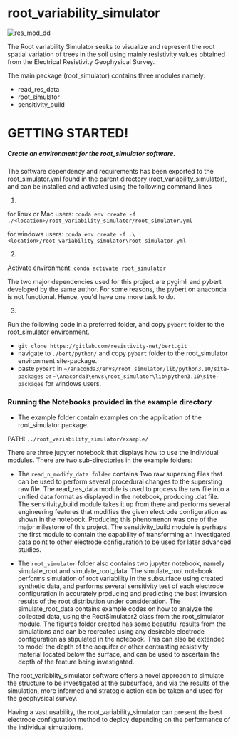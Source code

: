 # root_variability_simulator 
![res_mod_dd](https://user-images.githubusercontent.com/97548163/202792254-3c4f5fd4-eaed-417f-b6a0-a649a01515e3.gif)

The Root variability Simulator seeks to visualize and represent the root spatial variation of trees in the soil using mainly resistivity values obtained from the Electrical Resistivity Geophysical Survey.

The main package (root_simulator) contains three modules namely:
- read_res_data
- root_simulator
- sensitivity_build

# GETTING STARTED!
##### Create an environment for the root_simulator software.
The software dependency and requirements has been exported to the root_simulator.yml found in the parent directory (root_variability_simulator), and can be installed and activated using the following command lines

1. 
for linux or Mac users:
`conda env create -f ./<location>/root_variability_simulator/root_simulator.yml`

for windows users:
`conda env create -f .\<location>/root_variability_simulator\root_simulator.yml`

2. 
Activate environment:
`conda activate root_simulator`

The two major dependencies used for this project are pygimli and pybert developed by the same author. For some reasons, the pybert on anaconda is not functional. Hence, you'd have one more task to do.

3. 
Run the following code in a preferred folder, and copy `pybert` folder to the root_simulator environment.
- `git clone https://gitlab.com/resistivity-net/bert.git`
- navigate to  `./bert/python/` and copy `pybert` folder to the root_simulator environment site-package.
- paste `pybert` in `~/anaconda3/envs/root_simulator/lib/python3.10/site-packages` or  `~\Anaconda3\envs\root_simulator\lib\python3.10\site-packages` for windows users. 

### Running the Notebooks provided in the example directory
- The example folder contain examples on the application of the root_simulator package.

PATH: `../root_variability_simulator/example/`

There are three jupyter notebook that displays how to use the individual modules.
There are two sub-directories in the example folders:

- The `read_n_modify_data folder` contains Two raw supersing files that can be used to perform several procedural changes to the supersting raw file.
The read_res_data module is used to process the raw file into a unified data format as displayed in the notebook, producing .dat file. The sensitivity_build module takes it up from there and performs several engineering features that modifies the given electrode configuration as shown in the notebook. Producing this phenomenon was one of the major milestone of this project. The sensitivity_build module is perhaps the first module to contain the capability of transforming an investigated data point to other electrode configuration to be used for later advanced studies. 

- The `root_simulator` folder also contains two jupyter notebook, namely simulate_root and simulate_root_data. The simulate_root notebook performs simulation of root variability in the subsurface using created synthetic data, and performs several sensitivity test of each electrode configuration in accurately producing and predicting the best inversion results of the root distribution under consideration. 
The simulate_root_data contains example codes on how to analyze the collected data, using the RootSimulator2 class from the root_simulator module.
The figures folder created has some beautiful results from the simulations and can be recreated using any desirable electrode configuration as stipulated in the notebook. This can also be extended to model the depth of the acquifer or other contrasting resistivity material located below the surface, and can be used to ascertain the depth of the feature being investigated.

The root_variablity_simulator software offers a novel approach to simulate the structure to be investigated at the subsurface, and via the results of the simulation, more informed and strategic action can be taken and used for the geophysical survey.

Having a vast usability, the root_variability_simulator can present the best electrode configutation method to deploy depending on the performance of the individual simulations.

